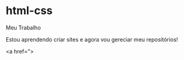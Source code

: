 # html-css
 Meu Trabalho

 Estou aprendendo criar sites e agora vou gereciar meu repositórios!

<a href=">